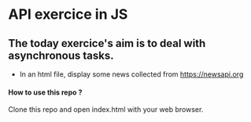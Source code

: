 # API exercice in JS

## The today exercice's aim is to deal with asynchronous tasks.
 - In an html file, display some news collected from https://newsapi.org

#### How to use this repo ?
Clone this repo and open index.html with your web browser.
